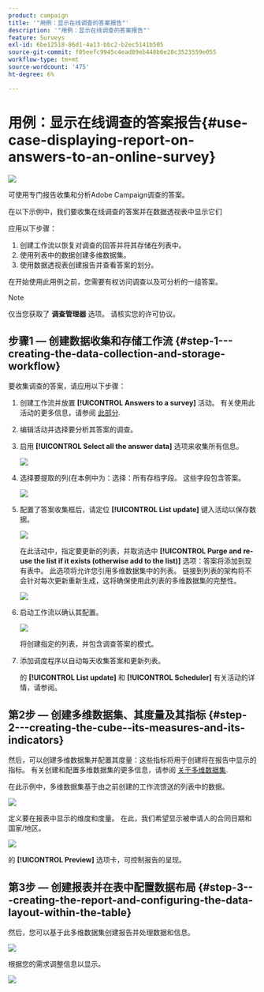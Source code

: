 ```yaml
---
product: campaign
title: '"用例：显示在线调查的答案报告"'
description: '"用例：显示在线调查的答案报告"'
feature: Surveys
exl-id: 6be12518-86d1-4a13-bbc2-b2ec5141b505
source-git-commit: f05eefc9945c4ead89eb448b6e28c3523559e055
workflow-type: tm+mt
source-wordcount: '475'
ht-degree: 6%

---
```


# 用例：显示在线调查的答案报告{#use-case-displaying-report-on-answers-to-an-online-survey}

![](../../assets/v7-only.svg)

可使用专门报告收集和分析Adobe Campaign调查的答案。

在以下示例中，我们要收集在线调查的答案并在数据透视表中显示它们

应用以下步骤：

1. 创建工作流以恢复对调查的回答并将其存储在列表中。
1. 使用列表中的数据创建多维数据集。
1. 使用数据透视表创建报告并查看答案的划分。

在开始使用此用例之前，您需要有权访问调查以及可分析的一组答案。

>[!NOTE]
>
>仅当您获取了 **调查管理器** 选项。 请核实您的许可协议。

## 步骤1 — 创建数据收集和存储工作流 {#step-1---creating-the-data-collection-and-storage-workflow}

要收集调查的答案，请应用以下步骤：

1. 创建工作流并放置 **[!UICONTROL Answers to a survey]** 活动。 有关使用此活动的更多信息，请参阅 [此部分](../../surveys/using/publish--track-and-use-collected-data.md#using-the-collected-data).
1. 编辑活动并选择要分析其答案的调查。
1. 启用 **[!UICONTROL Select all the answer data]** 选项来收集所有信息。

   ![](assets/reporting_usecase_1_01.png)

1. 选择要提取的列(在本例中为：选择：所有存档字段。 这些字段包含答案。

   ![](assets/reporting_usecase_1_02.png)

1. 配置了答案收集框后，请定位 **[!UICONTROL List update]** 键入活动以保存数据。

   ![](assets/reporting_usecase_1_04.png)

   在此活动中，指定要更新的列表，并取消选中 **[!UICONTROL Purge and re-use the list if it exists (otherwise add to the list)]** 选项：答案将添加到现有表中。 此选项将允许您引用多维数据集中的列表。 链接到列表的架构将不会针对每次更新重新生成，这将确保使用此列表的多维数据集的完整性。

   ![](assets/reporting_usecase_1_03.png)

1. 启动工作流以确认其配置。

   ![](assets/reporting_usecase_1_05.png)

   将创建指定的列表，并包含调查答案的模式。

1. 添加调度程序以自动每天收集答案和更新列表。

   的 **[!UICONTROL List update]** 和 **[!UICONTROL Scheduler]** 有关活动的详情，请参阅。

## 第2步 — 创建多维数据集、其度量及其指标 {#step-2---creating-the-cube--its-measures-and-its-indicators}

然后，可以创建多维数据集并配置其度量：这些指标将用于创建将在报告中显示的指标。 有关创建和配置多维数据集的更多信息，请参阅 [关于多维数据集](../../reporting/using/about-cubes.md).

在此示例中，多维数据集基于由之前创建的工作流馈送的列表中的数据。

![](assets/reporting_usecase_2_01.png)

定义要在报表中显示的维度和度量。 在此，我们希望显示被申请人的合同日期和国家/地区。

![](assets/reporting_usecase_2_02.png)

的 **[!UICONTROL Preview]** 选项卡，可控制报告的呈现。

## 第3步 — 创建报表并在表中配置数据布局 {#step-3---creating-the-report-and-configuring-the-data-layout-within-the-table}

然后，您可以基于此多维数据集创建报告并处理数据和信息。

![](assets/reporting_usecase_3_01.png)

根据您的需求调整信息以显示。

![](assets/reporting_usecase_3_02.png)
